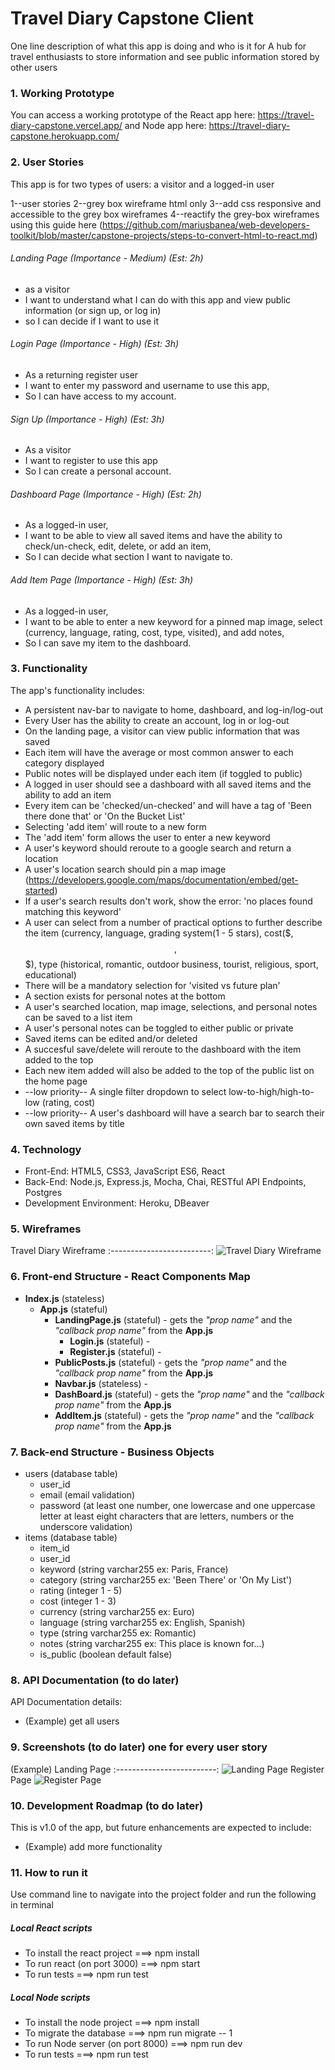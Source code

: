 # Travel Diary Capstone Client
One line description of what this app is doing and who is it for
A hub for travel enthusiasts to store information and see public information stored by other users



### 1. Working Prototype
You can access a working prototype of the React app here: https://travel-diary-capstone.vercel.app/ and Node app here: https://travel-diary-capstone.herokuapp.com/



### 2. User Stories 
This app is for two types of users: a visitor and a logged-in user

1--user stories
2--grey box wireframe html only
3--add css responsive and accessible to the grey box wireframes
4--reactify the grey-box wireframes using this guide here (https://github.com/mariusbanea/web-developers-toolkit/blob/master/capstone-projects/steps-to-convert-html-to-react.md)

###### Landing Page (Importance - Medium) (Est: 2h)
* as a visitor
* I want to understand what I can do with this app and view public information (or sign up, or log in)
* so I can decide if I want to use it


###### Login Page (Importance - High) (Est: 3h)
* As a returning register user
* I want to enter my password and username to use this app,
* So I can have access to my account.

###### Sign Up (Importance - High) (Est: 3h)
* As a visitor
* I want to register to use this app
* So I can create a personal account.

###### Dashboard Page (Importance - High) (Est: 2h)
* As a logged-in user,
* I want to be able to view all saved items and have the ability to check/un-check, edit, delete, or add an item,
* So I can decide what section I want to navigate to.

###### Add Item Page (Importance - High) (Est: 3h)
* As a logged-in user,
* I want to be able to enter a new keyword for a pinned map image, select (currency, language, rating, cost, type, visited), and add notes,
* So I can save my item to the dashboard.



### 3. Functionality 
The app's functionality includes:
* A persistent nav-bar to navigate to home, dashboard, and log-in/log-out
* Every User has the ability to create an account, log in or log-out
* On the landing page, a visitor can view public information that was saved
* Each item will have the average or most common answer to each category displayed
* Public notes will be displayed under each item (if toggled to public)
* A logged in user should see a dashboard with all saved items and the ability to add an item
* Every item can be 'checked/un-checked' and will have a tag of 'Been there done that' or 'On the Bucket List'
* Selecting 'add item' will route to a new form 
* The 'add item' form allows the user to enter a new keyword
* A user's keyword should reroute to a google search and return a location
* A user's location search should pin a map image (https://developers.google.com/maps/documentation/embed/get-started)
* If a user's search results don't work, show the error: 'no places found matching this keyword'
* A user can select from a number of practical options to further describe the item (currency, language, grading system(1 - 5 stars), cost($, $$, $$$), type (historical, romantic, outdoor business, tourist, religious, sport, educational)
* There will be a mandatory selection for 'visited vs future plan'
* A section exists for personal notes at the bottom
* A user's searched location, map image, selections, and personal notes can be saved to a list item
* A user's personal notes can be toggled to either public or private
* Saved items can be edited and/or deleted 
* A succesful save/delete will reroute to the dashboard with the item added to the top
* Each new item added will also be added to the top of the public list on the home page
* --low priority-- A single filter dropdown to select low-to-high/high-to-low (rating, cost)
* --low priority-- A user's dashboard will have a search bar to search their own saved items by title






### 4. Technology
* Front-End: HTML5, CSS3, JavaScript ES6, React
* Back-End: Node.js, Express.js, Mocha, Chai, RESTful API Endpoints, Postgres
* Development Environment: Heroku, DBeaver



### 5. Wireframes
Travel Diary Wireframe
:-------------------------:
![Travel Diary Wireframe](/github-images/wireframes/travel-diary-wireframe.png)



### 6. Front-end Structure - React Components Map 
* __Index.js__ (stateless)
    * __App.js__ (stateful)
        * __LandingPage.js__ (stateful) - gets the _"prop name"_ and the _"callback prop name"_ from the __App.js__
            * __Login.js__ (stateful) -
            * __Register.js__ (stateful) -
        * __PublicPosts.js__ (stateful) - gets the _"prop name"_ and the _"callback prop name"_ from the __App.js__
        * __Navbar.js__ (stateless) -
        * __DashBoard.js__ (stateful) - gets the _"prop name"_ and the _"callback prop name"_ from the __App.js__
        * __AddItem.js__ (stateful) - gets the _"prop name"_ and the _"callback prop name"_ from the __App.js__



### 7. Back-end Structure - Business Objects 
* users (database table)
    * user_id
    * email (email validation)
    * password (at least one number, one lowercase and one uppercase letter at least eight characters that are letters, numbers or the underscore validation)
* items (database table)
    * item_id
    * user_id
    * keyword (string varchar255 ex: Paris, France)
    * category (string varchar255 ex: 'Been There' or 'On My List')
    * rating (integer 1 - 5)
    * cost (integer 1 - 3)
    * currency (string varchar255 ex: Euro)
    * language (string varchar255 ex: English, Spanish)
    * type (string varchar255 ex: Romantic)
    * notes (string varchar255 ex: This place is known for...)
    * is_public (boolean default false)






### 8. API Documentation (to do later)
API Documentation details:
* (Example) get all users



### 9. Screenshots (to do later) one for every user story
(Example) Landing Page
:-------------------------:
![Landing Page](/github-images/screenshots/landing-page-screenshot.png)
Register Page
![Register Page](/github-images/screenshots/register-page-screenshot.png)



### 10. Development Roadmap (to do later)
This is v1.0 of the app, but future enhancements are expected to include:
* (Example) add more functionality



### 11. How to run it
Use command line to navigate into the project folder and run the following in terminal

##### Local React scripts
* To install the react project ===> npm install
* To run react (on port 3000) ===> npm start
* To run tests ===> npm run test

##### Local Node scripts
* To install the node project ===> npm install
* To migrate the database ===> npm run migrate -- 1
* To run Node server (on port 8000) ===> npm run dev
* To run tests ===> npm run test